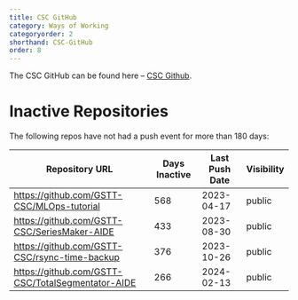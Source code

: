 ```yaml
---
title: CSC GitHub
category: Ways of Working
categoryorder: 2
shorthand: CSC-GitHub
order: 8
---
```


The CSC GitHub can be found here – <a href="https://github.com/GSTT-CSC/">CSC Github</a>.

# Inactive Repositories

The following repos have not had a push event for more than 180 days:

| Repository URL | Days Inactive | Last Push Date | Visibility |
| --- | --- | --- | --- |
| https://github.com/GSTT-CSC/MLOps-tutorial | 568 | 2023-04-17 | public |
| https://github.com/GSTT-CSC/SeriesMaker-AIDE | 433 | 2023-08-30 | public |
| https://github.com/GSTT-CSC/rsync-time-backup | 376 | 2023-10-26 | public |
| https://github.com/GSTT-CSC/TotalSegmentator-AIDE | 266 | 2024-02-13 | public |
